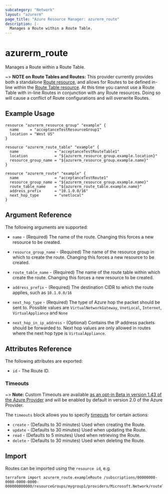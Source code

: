 ```yaml
---
subcategory: "Network"
layout: "azurerm"
page_title: "Azure Resource Manager: azurerm_route"
description: |-
  Manages a Route within a Route Table.
---
```


# azurerm_route

Manages a Route within a Route Table.

~> **NOTE on Route Tables and Routes:** This provider currently
provides both a standalone [Route resource](route.html), and allows for Routes to be defined in-line within the [Route Table resource](route_table.html).
At this time you cannot use a Route Table with in-line Routes in conjunction with any Route resources. Doing so will cause a conflict of Route configurations and will overwrite Routes.

## Example Usage

```hcl
resource "azurerm_resource_group" "example" {
  name     = "acceptanceTestResourceGroup1"
  location = "West US"
}

resource "azurerm_route_table" "example" {
  name                = "acceptanceTestRouteTable1"
  location            = "${azurerm_resource_group.example.location}"
  resource_group_name = "${azurerm_resource_group.example.name}"
}

resource "azurerm_route" "example" {
  name                = "acceptanceTestRoute1"
  resource_group_name = "${azurerm_resource_group.example.name}"
  route_table_name    = "${azurerm_route_table.example.name}"
  address_prefix      = "10.1.0.0/16"
  next_hop_type       = "vnetlocal"
}
```

## Argument Reference

The following arguments are supported:

* `name` - (Required) The name of the route. Changing this forces a new resource to be created.

* `resource_group_name` - (Required) The name of the resource group in which to create the route. Changing this forces a new resource to be created.

* `route_table_name` - (Required) The name of the route table within which create the route. Changing this forces a new resource to be created.

* `address_prefix` - (Required) The destination CIDR to which the route applies, such as `10.1.0.0/16`

* `next_hop_type` - (Required) The type of Azure hop the packet should be sent to. Possible values are `VirtualNetworkGateway`, `VnetLocal`, `Internet`, `VirtualAppliance` and `None`

* `next_hop_in_ip_address` - (Optional) Contains the IP address packets should be forwarded to. Next hop values are only allowed in routes where the next hop type is `VirtualAppliance`.

## Attributes Reference

The following attributes are exported:

* `id` - The Route ID.

### Timeouts

~> **Note:** Custom Timeouts are available [as an opt-in Beta in version 1.43 of the Azure Provider](/docs/providers/azurerm/guides/2.0-beta.html) and will be enabled by default in version 2.0 of the Azure Provider.

The `timeouts` block allows you to specify [timeouts](https://www.terraform.io/docs/configuration/resources.html#timeouts) for certain actions:

* `create` - (Defaults to 30 minutes) Used when creating the Route.
* `update` - (Defaults to 30 minutes) Used when updating the Route.
* `read` - (Defaults to 5 minutes) Used when retrieving the Route.
* `delete` - (Defaults to 30 minutes) Used when deleting the Route.

## Import

Routes can be imported using the `resource id`, e.g.

```shell
terraform import azurerm_route.exampleRoute /subscriptions/00000000-0000-0000-0000-000000000000/resourceGroups/mygroup1/providers/Microsoft.Network/routeTables/mytable1/routes/myroute1
```
